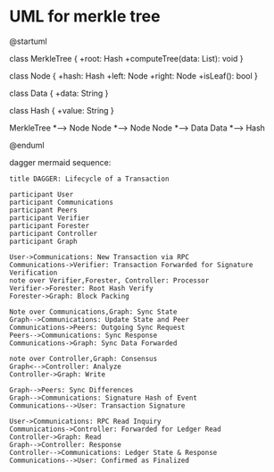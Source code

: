 # UML for merkle tree

@startuml

class MerkleTree {
  +root: Hash
  +computeTree(data: List<Data>): void
}

class Node {
  +hash: Hash
  +left: Node
  +right: Node
  +isLeaf(): bool
}

class Data {
  +data: String
}

class Hash {
  +value: String
}

MerkleTree *--> Node
Node *--> Node
Node *--> Data
Data *--> Hash

@enduml



dagger mermaid sequence:

```
title DAGGER: Lifecycle of a Transaction

participant User
participant Communications
participant Peers
participant Verifier
participant Forester
participant Controller
participant Graph

User->Communications: New Transaction via RPC
Communications->Verifier: Transaction Forwarded for Signature Verification
note over Verifier,Forester, Controller: Processor
Verifier->Forester: Root Hash Verify
Forester->Graph: Block Packing

Note over Communications,Graph: Sync State
Graph-->Communications: Update State and Peer
Communications->Peers: Outgoing Sync Request
Peers-->Communications: Sync Response
Communications->Graph: Sync Data Forwarded

note over Controller,Graph: Consensus
Graph<-->Controller: Analyze
Controller->Graph: Write

Graph-->Peers: Sync Differences
Graph-->Communications: Signature Hash of Event
Communications-->User: Transaction Signature

User->Communications: RPC Read Inquiry
Communications->Controller: Forwarded for Ledger Read
Controller->Graph: Read
Graph-->Controller: Response
Controller-->Communications: Ledger State & Response
Communications-->User: Confirmed as Finalized

```
